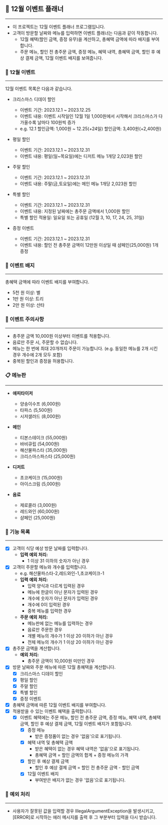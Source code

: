## 📆 12월 이벤트 플래너

---
- 이 프로젝트는 12월 이벤트 플래너 프로그램입니다.
- 고객이 방문할 날짜와 메뉴를 입력하면 이벤트 플래너는 다음과 같이 작동합니다.
  - 12월 혜택(할인 금액, 증정 유무)을 계산하고, 총혜택 금액에 따라 배지를 부여합니다.
  - 주문 메뉴, 할인 전 총주문 금액, 증정 메뉴, 혜택 내역, 총혜택 금액, 할인 후 예상 결제 금액, 12월 이벤트 배지를 보여줍니다.
  

### 🎁 12월 이벤트

---
12월 이벤트 목록은 다음과 같습니다.

- 크리스마스 디데이 할인 
  - 이벤트 기간: 2023.12.1 ~ 2023.12.25 
  - 이벤트 내용: 이벤트 시작일인 12월 1일 1,000원에서 시작해서 크리스마스가 다가올수록 날마다 100원씩 증가 
  - e.g. 12.1 할인금액: 1,000원 ~ 12.25(+24일) 할인금액: 3,400원(+2,400원)

- 평일 할인
  - 이벤트 기간: 2023.12.1 ~ 2023.12.31
  - 이벤트 내용: 평일(일~목요일)에는 디저트 메뉴 1개당 2,023원 할인

- 주말 할인
  - 이벤트 기간: 2023.12.1 ~ 2023.12.31
  - 이벤트 내용: 주말(금,토요일)에는 메인 메뉴 1개당 2,023원 할인

- 특별 할인
  - 이벤트 기간: 2023.12.1 ~ 2023.12.31
  - 이벤트 내용: 지정된 날짜에는 총주문 금액에서 1,000원 할인
  - 특별 할인 적용일: 일요일 또는 공휴일 (12월 3, 10, 17, 24, 25, 31일)

- 증정 이벤트
  - 이벤트 기간: 2023.12.1 ~ 2023.12.31 
  - 이벤트 내용: 할인 전 총주문 금액이 12만원 이상일 때 샴페인(25,000원) 1개 증정 


### 🎄 이벤트 배지

---
총혜택 금액에 따라 이벤트 배지를 부여합니다.
- 5천 원 이상: 별 
- 1만 원 이상: 트리
- 2만 원 이상: 산타


### 📌 이벤트 주의사항

---
- 총주문 금액 10,000원 이상부터 이벤트를 적용합니다. 
- 음료만 주문 시, 주문할 수 없습니다.
- 메뉴는 한 번에 최대 20개까지 주문이 가능합니다. (e.g. 동일한 메뉴를 2개 시킨 경우 개수에 2개 모두 포함)
- 중복된 할인과 증정을 허용합니다.


### 📋 메뉴판

---
- **애피타이저**
  - 양송이수프 (6,000원)
  - 타파스 (5,500원)
  - 시저샐러드 (8,000원)

- **메인**
  - 티본스테이크 (55,000원)
  - 바비큐립 (54,000원)
  - 해산물파스타 (35,000원)
  - 크리스마스파스타 (25,000원)

- **디저트**
  - 초코케이크 (15,000원)
  - 아이스크림 (5,000원)

- **음료**
  - 제로콜라 (3,000원)
  - 레드와인 (60,000원)
  - 샴페인 (25,000원)


### 🔎 기능 목록

---
- [x] 고객이 식당 예상 방문 날짜를 입력합니다.
  - **입력 예외 처리:**
    - 1 이상 31 이하의 숫자가 아닌 경우
- [x] 고객이 주문할 메뉴와 개수를 입력합니다. 
  - e.g. 해산물파스타-2,레드와인-1,초코케이크-1
  - **입력 예외 처리:**
    - 입력 양식과 다르게 입력된 경우
    - 메뉴에 한글이 아닌 문자가 입력된 경우
    - 개수에 숫자가 아닌 문자가 입력된 경우
    - 개수에 0이 입력된 경우
    - 중복 메뉴를 입력한 경우
  - **주문 예외 처리:**
    - 메뉴판에 없는 메뉴를 입력하는 경우
    - 음료만 주문한 경우
    - 개별 메뉴의 개수가 1 이상 20 이하가 아닌 경우
    - 전체 메뉴의 개수가 1 이상 20 이하가 아닌 경우
- [x] 총주문 금액을 계산합니다.
  - **예외 처리:**
    - 총주문 금액이 10,000원 미만인 경우
- [x] 방문 날짜와 주문 메뉴에 따른 12월 총혜택을 계산합니다.
  - [x] 크리스마스 디데이 할인
  - [x] 평일 할인
  - [x] 주말 할인
  - [x] 특별 할인
  - [x] 증정 이벤트
- [x] 총혜택 금액에 따른 12월 이벤트 배지를 부여합니다.
- [x] 적용받을 수 있는 이벤트 혜택을 출력합니다.
  - [x] 이벤트 혜택에는 주문 메뉴, 할인 전 총주문 금액, 증정 메뉴, 혜택 내역, 총혜택 금액, 할인 후 예상 결제 금액, 12월 이벤트 배지가 포함됩니다.
    - [x] 증정 메뉴
      - 받은 증정품이 없는 경우 '없음'으로 표기됩니다.
    - [x] 혜택 내역 및 총혜택 금액
      - 받은 혜택이 없는 경우 혜택 내역은 '없음'으로 표기됩니다.
      - 총혜택 금액 = 할인 금액의 합계 + 증정 메뉴의 가격
    - [x] 할인 후 예상 결제 금액
      - 할인 후 예상 결제 금액 = 할인 전 총주문 금액 - 할인 금액
    - [x] 12월 이벤트 배지
      - 부여받은 배지가 없는 경우 '없음'으로 표기됩니다.


### 🧨 예외 처리

---
- 사용자가 잘못된 값을 입력할 경우 IllegalArgumentException을 발생시키고, [ERROR]로 시작하는 에러 메시지를 출력 후 그 부분부터 입력을 다시 받습니다.